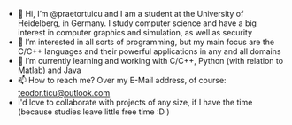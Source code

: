 - 👋 Hi, I’m @praetortuicu and I am a student at the University of Heidelberg, in Germany. I study computer science and have a big interest in computer graphics and simulation, as well as security
- 👀 I’m interested in all sorts of programming, but my main focus are the C/C++ languages and their powerful applications in any and all domains
- 🌱 I’m currently learning and working with C/C++, Python (with relation to Matlab) and Java
- 📫 How to reach me? Over my E-Mail address, of course: teodor.ticu@outlook.com
- I'd love to collaborate with projects of any size, if I have the time (because studies leave little free time :D )

<!---
praetortuicu/praetortuicu is a ✨ special ✨ repository because its `README.md` (this file) appears on your GitHub profile.
You can click the Preview link to take a look at your changes.
--->
